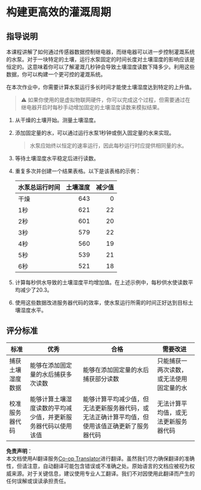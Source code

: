 <!--
CO_OP_TRANSLATOR_METADATA:
{
  "original_hash": "ed0fbd6aed084bfba7d5e2f206968c50",
  "translation_date": "2025-08-24T22:15:09+00:00",
  "source_file": "2-farm/lessons/3-automated-plant-watering/assignment.md",
  "language_code": "zh"
}
-->
# 构建更高效的灌溉周期

## 指导说明

本课程讲解了如何通过传感器数据控制继电器，而继电器可以进一步控制灌溉系统的水泵。对于一块特定的土壤，运行水泵固定的时间长度对土壤湿度的影响应该是恒定的。这意味着你可以了解灌溉几秒钟会导致土壤湿度读数下降多少。利用这些数据，你可以构建一个更可控的灌溉系统。

在本次作业中，你需要计算水泵运行多长时间才能使土壤湿度达到特定的上升值。

> ⚠️ 如果你使用的是虚拟物联网硬件，你可以完成这个过程，但需要通过在继电器开启时每秒手动增加固定的土壤湿度读数来模拟结果。

1. 从干燥的土壤开始。测量土壤湿度。

1. 添加固定量的水，可以通过运行水泵1秒钟或倒入固定量的水来实现。

    > 水泵应始终以恒定的速率运行，因此每秒运行时应提供相同量的水。

1. 等待土壤湿度水平稳定后进行读数。

1. 重复多次并创建一个结果表格。以下是该表格的示例：

    | 水泵总运行时间 | 土壤湿度 | 减少值 |
    | --- | --: | -: |
    | 干燥 | 643 |  0 |
    | 1秒  | 621 | 22 |
    | 2秒  | 601 | 20 |
    | 3秒  | 579 | 22 |
    | 4秒  | 560 | 19 |
    | 5秒  | 539 | 21 |
    | 6秒  | 521 | 18 |

1. 计算每秒供水导致的土壤湿度平均增加值。在上述示例中，每秒供水使读数平均减少了20.3。

1. 使用这些数据改进服务器代码的效率，使水泵运行所需的时间正好达到目标土壤湿度水平。

## 评分标准

| 标准 | 优秀 | 合格 | 需要改进 |
| ---- | ---- | ---- | -------- |
| 捕获土壤湿度数据 | 能够在添加固定量的水后捕获多次读数 | 能够在添加固定量的水后捕获部分读数 | 只能捕获一两次读数，或无法使用固定量的水 |
| 校准服务器代码 | 能够计算土壤湿度读数的平均减少值，并更新服务器代码以使用该值 | 能够计算平均减少值，但无法更新服务器代码，或无法正确计算平均值，但使用该值正确更新了服务器代码 | 无法计算平均值，或无法更新服务器代码 |

**免责声明**：  
本文档使用AI翻译服务[Co-op Translator](https://github.com/Azure/co-op-translator)进行翻译。虽然我们尽力确保翻译的准确性，但请注意，自动翻译可能包含错误或不准确之处。原始语言的文档应被视为权威来源。对于关键信息，建议使用专业人工翻译。我们不对因使用此翻译而产生的任何误解或误读承担责任。
